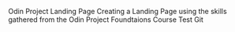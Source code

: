 Odin Project Landing Page
Creating a Landing Page using the skills gathered from the Odin Project Foundtaions Course
Test Git